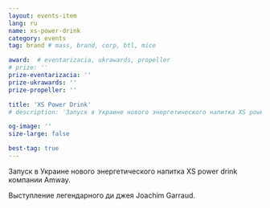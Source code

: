 ```yaml
---
layout: events-item
lang: ru
name: xs-power-drink
category: events
tag: brand # mass, brand, corp, btl, mice

award:  # eventarizacia, ukrawards, propeller
# prize: ''
prize-eventarizacia: ''
prize-ukrawards: ''
prize-propeller: ''

title: 'XS Power Drink'
# description: 'Запуск в Украине нового энергетического напитка XS power drink компании Amway'

og-image: ''
size-large: false

best-tag: true
---
```


Запуск в Украине нового энергетического напитка XS power drink компании Amway.

Выступление легендарного ди джея Joachim Garraud.
